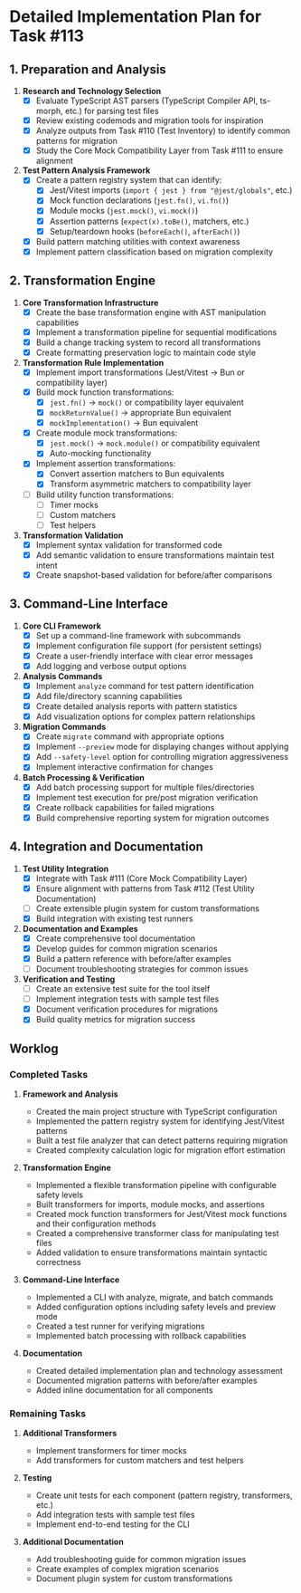 # Detailed Implementation Plan for Task #113

## 1. Preparation and Analysis

1. **Research and Technology Selection**
   - [x] Evaluate TypeScript AST parsers (TypeScript Compiler API, ts-morph, etc.) for parsing test files
   - [x] Review existing codemods and migration tools for inspiration
   - [x] Analyze outputs from Task #110 (Test Inventory) to identify common patterns for migration
   - [x] Study the Core Mock Compatibility Layer from Task #111 to ensure alignment

2. **Test Pattern Analysis Framework**
   - [x] Create a pattern registry system that can identify:
     - [x] Jest/Vitest imports (`import { jest } from "@jest/globals"`, etc.)
     - [x] Mock function declarations (`jest.fn()`, `vi.fn()`)
     - [x] Module mocks (`jest.mock()`, `vi.mock()`)
     - [x] Assertion patterns (`expect(x).toBe()`, matchers, etc.)
     - [x] Setup/teardown hooks (`beforeEach()`, `afterEach()`)
   - [x] Build pattern matching utilities with context awareness
   - [x] Implement pattern classification based on migration complexity

## 2. Transformation Engine

1. **Core Transformation Infrastructure**
   - [x] Create the base transformation engine with AST manipulation capabilities
   - [x] Implement a transformation pipeline for sequential modifications
   - [x] Build a change tracking system to record all transformations
   - [x] Create formatting preservation logic to maintain code style

2. **Transformation Rule Implementation**
   - [x] Implement import transformations (Jest/Vitest → Bun or compatibility layer)
   - [x] Build mock function transformations:
     - [x] `jest.fn()` → `mock()` or compatibility layer equivalent
     - [x] `mockReturnValue()` → appropriate Bun equivalent
     - [x] `mockImplementation()` → Bun equivalent
   - [x] Create module mock transformations:
     - [x] `jest.mock()` → `mock.module()` or compatibility equivalent
     - [x] Auto-mocking functionality
   - [x] Implement assertion transformations:
     - [x] Convert assertion matchers to Bun equivalents
     - [x] Transform asymmetric matchers to compatibility layer
   - [ ] Build utility function transformations:
     - [ ] Timer mocks
     - [ ] Custom matchers
     - [ ] Test helpers

3. **Transformation Validation**
   - [x] Implement syntax validation for transformed code
   - [x] Add semantic validation to ensure transformations maintain test intent
   - [x] Create snapshot-based validation for before/after comparisons

## 3. Command-Line Interface

1. **Core CLI Framework**
   - [x] Set up a command-line framework with subcommands
   - [x] Implement configuration file support (for persistent settings)
   - [x] Create a user-friendly interface with clear error messages
   - [x] Add logging and verbose output options

2. **Analysis Commands**
   - [x] Implement `analyze` command for test pattern identification
   - [x] Add file/directory scanning capabilities
   - [x] Create detailed analysis reports with pattern statistics
   - [x] Add visualization options for complex pattern relationships

3. **Migration Commands**
   - [x] Create `migrate` command with appropriate options
   - [x] Implement `--preview` mode for displaying changes without applying
   - [x] Add `--safety-level` option for controlling migration aggressiveness
   - [x] Implement interactive confirmation for changes

4. **Batch Processing & Verification**
   - [x] Add batch processing support for multiple files/directories
   - [x] Implement test execution for pre/post migration verification
   - [x] Create rollback capabilities for failed migrations
   - [x] Build comprehensive reporting system for migration outcomes

## 4. Integration and Documentation

1. **Test Utility Integration**
   - [x] Integrate with Task #111 (Core Mock Compatibility Layer)
   - [x] Ensure alignment with patterns from Task #112 (Test Utility Documentation)
   - [ ] Create extensible plugin system for custom transformations
   - [x] Build integration with existing test runners

2. **Documentation and Examples**
   - [x] Create comprehensive tool documentation
   - [x] Develop guides for common migration scenarios
   - [x] Build a pattern reference with before/after examples
   - [ ] Document troubleshooting strategies for common issues

3. **Verification and Testing**
   - [ ] Create an extensive test suite for the tool itself
   - [ ] Implement integration tests with sample test files
   - [x] Document verification procedures for migrations
   - [x] Build quality metrics for migration success

## Worklog

### Completed Tasks

1. **Framework and Analysis**
   - Created the main project structure with TypeScript configuration
   - Implemented the pattern registry system for identifying Jest/Vitest patterns
   - Built a test file analyzer that can detect patterns requiring migration
   - Created complexity calculation logic for migration effort estimation

2. **Transformation Engine**
   - Implemented a flexible transformation pipeline with configurable safety levels
   - Built transformers for imports, module mocks, and assertions
   - Created mock function transformers for Jest/Vitest mock functions and their configuration methods
   - Created a comprehensive transformer class for manipulating test files
   - Added validation to ensure transformations maintain syntactic correctness

3. **Command-Line Interface**
   - Implemented a CLI with analyze, migrate, and batch commands
   - Added configuration options including safety levels and preview mode
   - Created a test runner for verifying migrations
   - Implemented batch processing with rollback capabilities

4. **Documentation**
   - Created detailed implementation plan and technology assessment
   - Documented migration patterns with before/after examples
   - Added inline documentation for all components

### Remaining Tasks

1. **Additional Transformers**
   - Implement transformers for timer mocks
   - Add transformers for custom matchers and test helpers

2. **Testing**
   - Create unit tests for each component (pattern registry, transformers, etc.)
   - Add integration tests with sample test files
   - Implement end-to-end testing for the CLI

3. **Additional Documentation**
   - Add troubleshooting guide for common migration issues
   - Create examples of complex migration scenarios
   - Document plugin system for custom transformations
